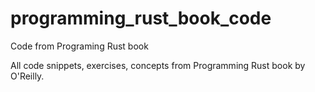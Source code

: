 # programming_rust_book_code
Code from Programing Rust book

All code snippets, exercises, concepts from Programming Rust book by O'Reilly. 
